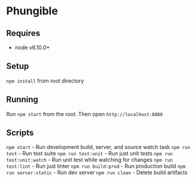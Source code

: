 # Phungible

## Requires
* node v6.10.0+

## Setup
`npm install` from root directory

## Running
Run `npm start` from the root.  Then open `http://localhost:8080`

## Scripts

`npm start` - Run development build, server, and source watch task
`npm run test` - Run test suite
`npm run test:unit` - Run just unit tests
`npm run test:unit:watch` - Run unit test while watching for changes
`npm run test:lint` - Run just linter
`npm run build:prod` - Run production build
`npm run server:static` - Run dev server
`npm run clean` - Delete build artifacts

